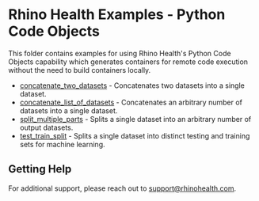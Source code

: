 # Rhino Health Examples - Python Code Objects
This folder contains examples for using Rhino Health's Python Code Objects capability which generates containers for remote code execution without the need to build containers locally. 

- [concatenate_two_datasets](./concatenate_two_datasets/README.md) - Concatenates two datasets into a single dataset. 
- [concatenate_list_of_datasets](./concatenate_list_of_datasets/README.md) - Concatenates an arbitrary number of datasets into a single dataset. 
- [split_multiple_parts](./split_multiple_parts/README.md) - Splits a single dataset into an arbitrary number of output datasets.
- [test_train_split](./test_train_split/README.md) - Splits a single dataset into distinct testing and training sets for machine learning.  

## Getting Help
For additional support, please reach out to [support@rhinohealth.com](mailto:support@rhinohealth.com).
